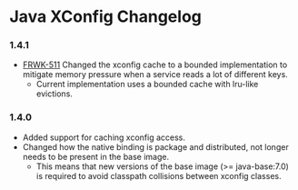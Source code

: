 # Java XConfig Changelog

### 1.4.1
 - [FRWK-511](https://jira.tid.es/browse/FRWK-511) Changed the xconfig cache to a bounded implementation to mitigate memory pressure when a service reads a lot of different keys.
    * Current implementation uses a bounded cache with lru-like evictions.

### 1.4.0
 - Added support for caching xconfig access.
 - Changed how the native binding is package and distributed, not longer needs to be present in the base image.
    - This means that new versions of the base image (>= java-base:7.0) is required to avoid classpath collisions
    between xconfig classes.